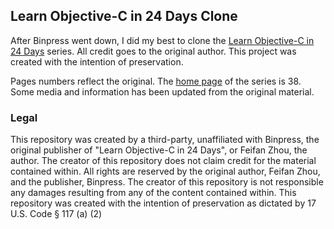 ## Learn Objective-C in 24 Days Clone

After Binpress went down, I did my best to clone the [Learn Objective-C in 24 Days](https://web.archive.org/web/20170426001334/https://www.binpress.com/tutorial/learn-objectivec-in-24-days/38) series. All credit goes to the original author. This project was created with the intention of preservation. 

Pages numbers reflect the original. The [home page](blog_posts/38.md) of the series is 38. Some media and information has been updated from the original material. 


### Legal

This repository was created by a third-party, unaffiliated with Binpress, the original publisher of "Learn Objective-C in 24 Days", or Feifan Zhou, the author. The creator of this repository does not claim credit for the material contained within. All rights are reserved by the original author, Feifan Zhou, and the publisher, Binpress. The creator of this repository is not responsible any damages resulting from any of the content contained within. This repository was created with the intention of preservation as dictated by 17 U.S. Code § 117 (a) (2)
